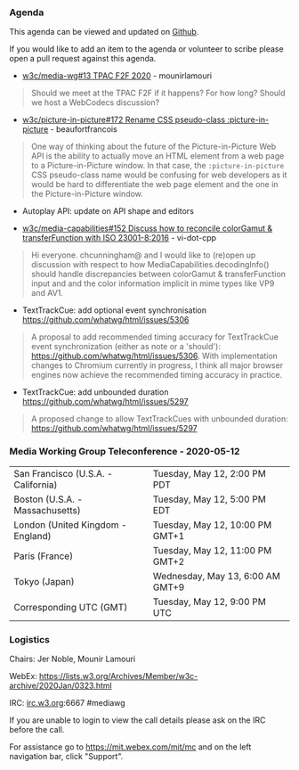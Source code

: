 ### Agenda

This agenda can be viewed and updated on [Github](https://github.com/w3c/media-wg/blob/master/meetings/2020-05-12-Media_Working_Group_Teleconference-agenda.md).

If you would like to add an item to the agenda or volunteer to scribe please open a pull request against this agenda.

* [w3c/media-wg#13 TPAC F2F 2020](https://github.com/w3c/media-wg/issues/13) - mounirlamouri
> Should we meet at the TPAC F2F if it happens? For how long? Should we host a WebCodecs discussion?

* [w3c/picture-in-picture#172 Rename CSS pseudo-class :picture-in-picture](https://github.com/w3c/picture-in-picture/issues/172) - beaufortfrancois
> One way of thinking about the future of the Picture-in-Picture Web API is the ability to actually move an HTML element from a web page to a Picture-in-Picture window. In that case, the `:picture-in-picture` CSS pseudo-class name would be confusing for web developers as it would be hard to differentiate the web page element and the one in the Picture-in-Picture window.
 >

* Autoplay API: update on API shape and editors

* [w3c/media-capabilities#152 Discuss how to reconcile colorGamut & transferFunction with ISO 23001-8:2016](https://github.com/w3c/media-capabilities/issues/152) - vi-dot-cpp
> Hi everyone. chcunningham@ and I would like to (re)open up discussion with respect to how MediaCapabilities.decodingInfo() should handle discrepancies between colorGamut & transferFunction input and and the color information implicit in mime types like VP9 and AV1. 
 >

* TextTrackCue: add optional event synchronisation https://github.com/whatwg/html/issues/5306
> A proposal to add recommended timing accuracy for TextTrackCue event synchronization (either as note or a 'should'): https://github.com/whatwg/html/issues/5306. With implementation changes to Chromium currently in progress, I think all major browser engines now achieve the recommended timing accuracy in practice.

* TextTrackCue: add unbounded duration https://github.com/whatwg/html/issues/5297
> A proposed change to allow TextTrackCues with unbounded duration: https://github.com/whatwg/html/issues/5297

### Media Working Group Teleconference - 2020-05-12

<table>
<tr><td> San Francisco (U.S.A. - California) <td> Tuesday, May 12, 2:00 PM PDT
<tr><td> Boston (U.S.A. - Massachusetts) <td> Tuesday, May 12, 5:00 PM EDT
<tr><td> London (United Kingdom - England) <td> Tuesday, May 12, 10:00 PM GMT+1
<tr><td> Paris (France) <td> Tuesday, May 12, 11:00 PM GMT+2
<tr><td> Tokyo (Japan) <td> Wednesday, May 13, 6:00 AM GMT+9
<tr><td> Corresponding UTC (GMT) <td> Tuesday, May 12, 9:00 PM UTC
</table>

### Logistics

Chairs: Jer Noble, Mounir Lamouri

WebEx: https://lists.w3.org/Archives/Member/w3c-archive/2020Jan/0323.html

IRC: [irc.w3.org](http://irc.w3.org/):6667 #mediawg

If you are unable to login to view the call details please ask on the IRC before the call.

For assistance go to https://mit.webex.com/mit/mc  and on the left navigation bar, click "Support".
